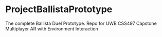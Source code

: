 # ProjectBallistaPrototype
The complete Ballista Duel Prototype. Repo for UWB CSS497 Capstone Multiplayer AR with Environment Interaction
